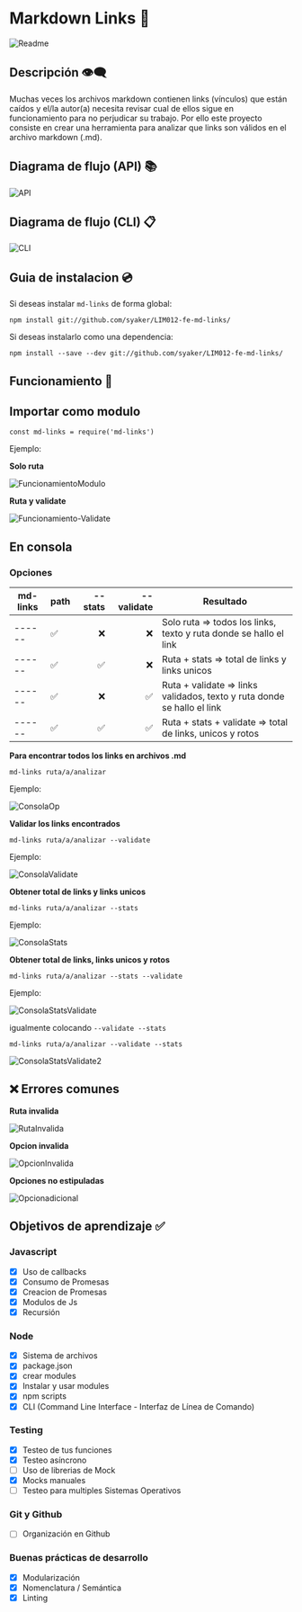# Markdown Links 🔗
![Readme](all_images/README-image.png)
## Descripción 👁‍🗨

Muchas veces los archivos markdown contienen links (vínculos) que están caídos y el/la autor(a) necesita revisar cual de ellos sigue en funcionamiento para no perjudicar su trabajo.
Por ello este proyecto consiste en crear una herramienta para analizar que links son válidos en el archivo markdown (.md).

## Diagrama de flujo (API) 📚
![API](API.png)
## Diagrama de flujo (CLI) 📋
![CLI](CLI.png)
## **Guia de instalacion** 💿
Si deseas instalar `md-links` de forma global:

`npm install git://github.com/syaker/LIM012-fe-md-links/`

Si deseas instalarlo como una dependencia:

`npm install --save --dev git://github.com/syaker/LIM012-fe-md-links/`

## **Funcionamiento** 🚀

## Importar como modulo

`const md-links = require('md-links')`

Ejemplo:

**Solo ruta**

![FuncionamientoModulo](all_images/fun-md.png)

**Ruta y validate**

![Funcionamiento-Validate](all_images/validate-mod.png)

## En consola

### **Opciones**

|md-links|path|--stats|--validate|Resultado                            |
|------  |----------------|------:|------:   |---								   |
|------  |✅              |❌    |❌        | Solo ruta => todos los links, texto y ruta donde se hallo el link |
|------  |✅              |✅    |❌        | Ruta + stats => total de links y links unicos|
|------  |✅              |❌    |✅        | Ruta + validate => links validados, texto y ruta donde se hallo el link    |
|------  |✅              |✅    |✅        | Ruta + stats + validate => total de links, unicos y rotos|

**Para encontrar todos los links en archivos .md**

`md-links ruta/a/analizar`

Ejemplo:

![ConsolaOp](all_images/fun-mod.png)

**Validar los links encontrados**

`md-links ruta/a/analizar --validate`

Ejemplo:

![ConsolaValidate](all_images/validate.png)

**Obtener total de links y links unicos**

`md-links ruta/a/analizar --stats`

Ejemplo:

![ConsolaStats](all_images/stats.png)

**Obtener total de links, links unicos y rotos**

`md-links ruta/a/analizar --stats --validate`

Ejemplo:

![ConsolaStatsValidate](all_images/validate-stats.png)

igualmente colocando `--validate --stats`

`md-links ruta/a/analizar --validate --stats`

![ConsolaStatsValidate2](all_images/validate-stats.png)

## ❌ **Errores comunes** 

**Ruta invalida**

![RutaInvalida](all_images/ruta-invalida.png)

**Opcion invalida**

![OpcionInvalida](all_images/opcion-invalida.png)

**Opciones no estipuladas**

![Opcionadicional](all_images/opcion-adicional.png)

## Objetivos de aprendizaje ✅

### Javascript
- [x] Uso de callbacks
- [x] Consumo de Promesas
- [x] Creacion de Promesas
- [x] Modulos de Js
- [x] Recursión

### Node
- [x] Sistema de archivos
- [x] package.json
- [x] crear modules
- [x] Instalar y usar modules
- [x] npm scripts
- [x] CLI (Command Line Interface - Interfaz de Línea de Comando)

### Testing
- [x] Testeo de tus funciones
- [x] Testeo asíncrono
- [ ] Uso de librerias de Mock
- [x] Mocks manuales
- [ ] Testeo para multiples Sistemas Operativos

### Git y Github
- [ ] Organización en Github

### Buenas prácticas de desarrollo
- [x] Modularización
- [x] Nomenclatura / Semántica
- [x] Linting
